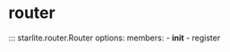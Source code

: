 # router

::: starlite.router.Router
    options:
        members:
            - __init__
            - register
